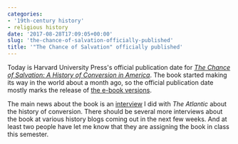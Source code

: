 ```yaml
---
categories:
- '19th-century history'
- religious history
date: '2017-08-28T17:09:05+00:00'
slug: 'the-chance-of-salvation-officially-published'
title: '"The Chance of Salvation" officially published'
---
```


Today is Harvard University Press's official publication date for [*The Chance of Salvation: A History of Conversion in America*](https://www.amazon.com/Chance-Salvation-History-Conversion-America/dp/0674975626//ref=as_li_ss_tl?ie=UTF8&linkCode=ll1&tag=backwardglance-20&linkId=e5f0ffe248efa900c4c3d7cd5b03a47b). The book started making its way in the world about a month ago, so the official publication date mostly marks the release of [the e-book versions](https://www.amazon.com/Chance-Salvation-History-Conversion-America-ebook/dp/B074G1LQ8W/ref=as_li_ss_tl?s=books&ie=UTF8&qid=1503938814&sr=1-1&linkCode=ll1&tag=backwardglance-20&linkId=8364354947eb476e9f5ab30e719d1e01).

The main news about the book is an [interview](https://www.theatlantic.com/politics/archive/2017/08/conversions-lincoln-mullen/536151/) I did with *The Atlantic* about the history of conversion. There should be several more interviews about the book at various history blogs coming out in the next few weeks. And at least two people have let me know that they are assigning the book in class this semester.

